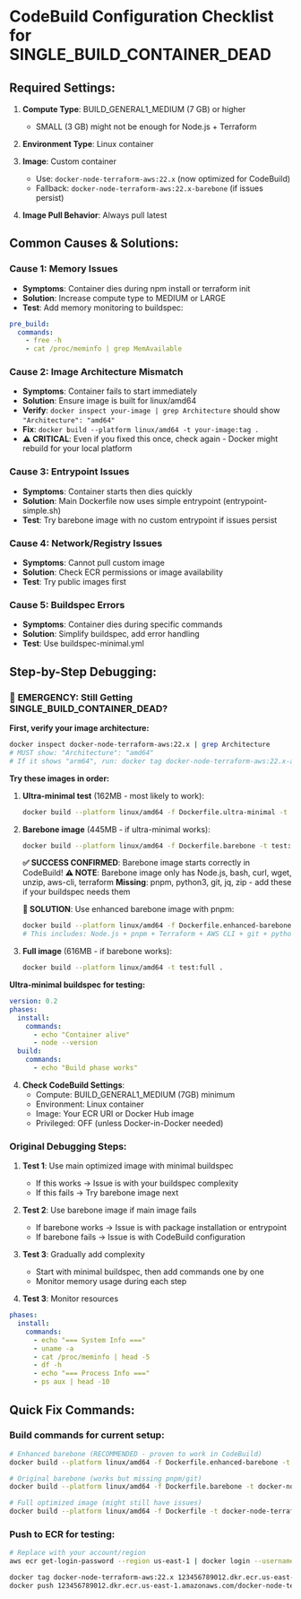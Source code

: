 # CodeBuild Configuration Checklist for SINGLE_BUILD_CONTAINER_DEAD

## Required Settings:
1. **Compute Type**: BUILD_GENERAL1_MEDIUM (7 GB) or higher
   - SMALL (3 GB) might not be enough for Node.js + Terraform
   
2. **Environment Type**: Linux container

3. **Image**: Custom container
   - Use: `docker-node-terraform-aws:22.x` (now optimized for CodeBuild)
   - Fallback: `docker-node-terraform-aws:22.x-barebone` (if issues persist)

4. **Image Pull Behavior**: Always pull latest

## Common Causes & Solutions:

### Cause 1: Memory Issues
- **Symptoms**: Container dies during npm install or terraform init
- **Solution**: Increase compute type to MEDIUM or LARGE
- **Test**: Add memory monitoring to buildspec:
```yaml
pre_build:
  commands:
    - free -h
    - cat /proc/meminfo | grep MemAvailable
```

### Cause 2: Image Architecture Mismatch  
- **Symptoms**: Container fails to start immediately
- **Solution**: Ensure image is built for linux/amd64
- **Verify**: `docker inspect your-image | grep Architecture` should show `"Architecture": "amd64"`
- **Fix**: `docker build --platform linux/amd64 -t your-image:tag .`
- **⚠️ CRITICAL**: Even if you fixed this once, check again - Docker might rebuild for your local platform

### Cause 3: Entrypoint Issues
- **Symptoms**: Container starts then dies quickly
- **Solution**: Main Dockerfile now uses simple entrypoint (entrypoint-simple.sh)
- **Test**: Try barebone image with no custom entrypoint if issues persist

### Cause 4: Network/Registry Issues
- **Symptoms**: Cannot pull custom image
- **Solution**: Check ECR permissions or image availability
- **Test**: Try public images first

### Cause 5: Buildspec Errors
- **Symptoms**: Container dies during specific commands
- **Solution**: Simplify buildspec, add error handling
- **Test**: Use buildspec-minimal.yml

## Step-by-Step Debugging:

### 🚨 **EMERGENCY: Still Getting SINGLE_BUILD_CONTAINER_DEAD?**

**First, verify your image architecture:**
```bash
docker inspect docker-node-terraform-aws:22.x | grep Architecture
# MUST show: "Architecture": "amd64"
# If it shows "arm64", run: docker tag docker-node-terraform-aws:22.x-amd64 docker-node-terraform-aws:22.x
```

**Try these images in order:**

1. **Ultra-minimal test** (162MB - most likely to work):
   ```bash
   docker build --platform linux/amd64 -f Dockerfile.ultra-minimal -t test:ultra .
   ```

2. **Barebone image** (445MB - if ultra-minimal works):
   ```bash  
   docker build --platform linux/amd64 -f Dockerfile.barebone -t test:barebone .
   ```
   **✅ SUCCESS CONFIRMED**: Barebone image starts correctly in CodeBuild!
   **⚠️ NOTE**: Barebone image only has Node.js, bash, curl, wget, unzip, aws-cli, terraform
   **Missing**: pnpm, python3, git, jq, zip - add these if your buildspec needs them

   **🎯 SOLUTION**: Use enhanced barebone image with pnpm:
   ```bash
   docker build --platform linux/amd64 -f Dockerfile.enhanced-barebone -t enhanced:22.x .
   # This includes: Node.js + pnpm + Terraform + AWS CLI + git + python3
   ```

3. **Full image** (616MB - if barebone works):
   ```bash
   docker build --platform linux/amd64 -t test:full .
   ```

**Ultra-minimal buildspec for testing:**
   ```yaml
   version: 0.2
   phases:
     install:
       commands:
         - echo "Container alive"
         - node --version
     build:
       commands:
         - echo "Build phase works"
   ```

4. **Check CodeBuild Settings**:
   - Compute: BUILD_GENERAL1_MEDIUM (7GB) minimum
   - Environment: Linux container
   - Image: Your ECR URI or Docker Hub image
   - Privileged: OFF (unless Docker-in-Docker needed)

### Original Debugging Steps:

1. **Test 1**: Use main optimized image with minimal buildspec
   - If this works → Issue is with your buildspec complexity
   - If this fails → Try barebone image next

2. **Test 2**: Use barebone image if main image fails
   - If barebone works → Issue is with package installation or entrypoint
   - If barebone fails → Issue is with CodeBuild configuration

3. **Test 3**: Gradually add complexity
   - Start with minimal buildspec, then add commands one by one
   - Monitor memory usage during each step

3. **Test 3**: Monitor resources
```yaml
phases:
  install:
    commands:
      - echo "=== System Info ==="
      - uname -a
      - cat /proc/meminfo | head -5
      - df -h
      - echo "=== Process Info ==="
      - ps aux | head -10
```

## Quick Fix Commands:

### Build commands for current setup:

```bash
# Enhanced barebone (RECOMMENDED - proven to work in CodeBuild)
docker build --platform linux/amd64 -f Dockerfile.enhanced-barebone -t docker-node-terraform-aws:22.x .

# Original barebone (works but missing pnpm/git)
docker build --platform linux/amd64 -f Dockerfile.barebone -t docker-node-terraform-aws:barebone .

# Full optimized image (might still have issues)
docker build --platform linux/amd64 -f Dockerfile -t docker-node-terraform-aws:full .
```

### Push to ECR for testing:

```bash
# Replace with your account/region
aws ecr get-login-password --region us-east-1 | docker login --username AWS --password-stdin 123456789012.dkr.ecr.us-east-1.amazonaws.com

docker tag docker-node-terraform-aws:22.x 123456789012.dkr.ecr.us-east-1.amazonaws.com/docker-node-terraform-aws:22.x
docker push 123456789012.dkr.ecr.us-east-1.amazonaws.com/docker-node-terraform-aws:22.x
```
